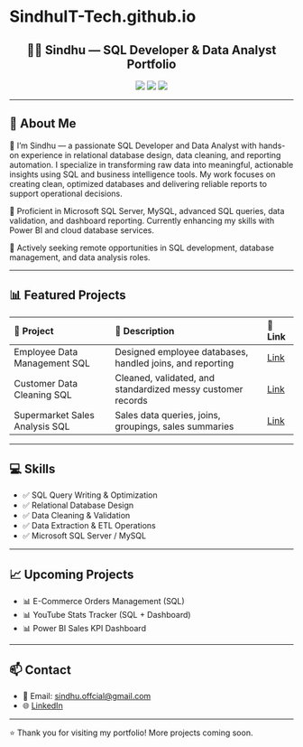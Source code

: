 # SindhuIT-Tech.github.io
<h2 align="center">👩‍💻 Sindhu —  SQL Developer & Data Analyst Portfolio</h2>

<p align="center">
  <img src="https://img.shields.io/badge/SQL-Developer-blue?style=for-the-badge">
  <img src="https://img.shields.io/badge/Data%20Cleaning-Advanced-success?style=for-the-badge">
  <img src="https://img.shields.io/badge/ETL-Intermediate-yellow?style=for-the-badge">
</p>

---

## 📌 About Me  

🎯 I’m Sindhu  — a passionate SQL Developer and Data Analyst with hands-on experience in relational database design, data cleaning, and reporting automation. I specialize in transforming raw data into meaningful, actionable insights using SQL and business intelligence tools. My work focuses on creating clean, optimized databases and delivering reliable reports to support operational decisions.

💾 Proficient in Microsoft SQL Server, MySQL, advanced SQL queries, data validation, and dashboard reporting. Currently enhancing my skills with Power BI and cloud database services.

🚀 Actively seeking remote opportunities in SQL development, database management, and data analysis roles.

---

## 📊 Featured Projects  

| 📁 Project                         | 📄 Description                                                | 🔗 Link |
|:----------------------------------|:--------------------------------------------------------------|:--------------------------------|
| Employee Data Management SQL      | Designed employee databases, handled joins, and reporting     | [Link](https://github.com/silviyasindhu/Employee_Data_Management_SQL_PRO/) |
| Customer Data Cleaning SQL        | Cleaned, validated, and standardized messy customer records   | [Link](https://github.com/silviyasindhu/Customer_Data_Cleaning_SQL) |
| Supermarket Sales Analysis SQL    | Sales data queries, joins, groupings, sales summaries         | [Link](https://github.com/silviyasindhu/Supermarket_Sales_Analysis) |

---

## 💻 Skills  

- ✅ SQL Query Writing & Optimization  
- ✅ Relational Database Design  
- ✅ Data Cleaning & Validation  
- ✅ Data Extraction & ETL Operations  
- ✅ Microsoft SQL Server / MySQL  

---

## 📈 Upcoming Projects  

- 📊 E-Commerce Orders Management (SQL)  
- 📊 YouTube Stats Tracker (SQL + Dashboard)  
- 📊 Power BI Sales KPI Dashboard  

---

## 📫 Contact  

- 📧 Email: sindhu.offcial@gmail.com  
- 🌐 [LinkedIn](https://www.linkedin.com/in/sindhuvijaynedumaran)  

---

⭐️ Thank you for visiting my portfolio! More projects coming soon.
